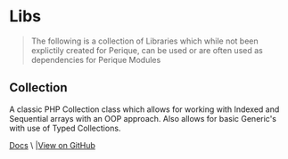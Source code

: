 # Libs

> The following is a collection of Libraries which while not been explictily created for Perique, can be used or are often used as dependencies for Perique Modules

## Collection

A classic PHP Collection class which allows for working with Indexed and Sequential arrays with an OOP approach. Also allows for basic Generic's with use of Typed Collections.

[Docs](Collection/README.md) \ |[View on GitHub](https://github.com/Pink-Crab/Collection)